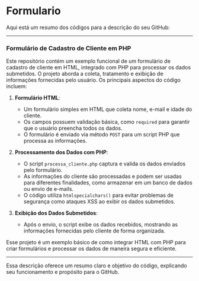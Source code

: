 # Formulario
Aqui está um resumo dos códigos para a descrição do seu GitHub:

---

### Formulário de Cadastro de Cliente em PHP

Este repositório contém um exemplo funcional de um formulário de cadastro de cliente em HTML, integrado com PHP para processar os dados submetidos. O projeto aborda a coleta, tratamento e exibição de informações fornecidas pelo usuário. Os principais aspectos do código incluem:

1. **Formulário HTML**:
   - Um formulário simples em HTML que coleta nome, e-mail e idade do cliente.
   - Os campos possuem validação básica, como `required` para garantir que o usuário preencha todos os dados.
   - O formulário é enviado via método `POST` para um script PHP que processa as informações.

2. **Processamento dos Dados com PHP**:
   - O script `processa_cliente.php` captura e valida os dados enviados pelo formulário.
   - As informações do cliente são processadas e podem ser usadas para diferentes finalidades, como armazenar em um banco de dados ou envio de e-mails.
   - O código utiliza `htmlspecialchars()` para evitar problemas de segurança como ataques XSS ao exibir os dados submetidos.

3. **Exibição dos Dados Submetidos**:
   - Após o envio, o script exibe os dados recebidos, mostrando as informações fornecidas pelo cliente de forma organizada.

Esse projeto é um exemplo básico de como integrar HTML com PHP para criar formulários e processar os dados de maneira segura e eficiente.

---

Essa descrição oferece um resumo claro e objetivo do código, explicando seu funcionamento e propósito para o GitHub.
